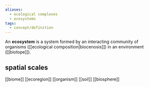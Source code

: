 ```yaml
---
aliases:
  - ecological complexes
  - ecosystems
tags:
  - concept/definition
---
```

An **ecosystem** is a system formed by an interacting community of organisms ([[ecological composition|biocenosis]]) in an environment ([[biotope]]).

## spatial scales
[[biome]]
[[ecoregion]]
[[organism]]
[[soil]]
[[biosphere]]